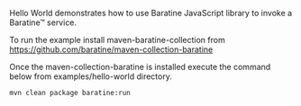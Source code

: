 Hello World demonstrates how to use Baratine JavaScript library to invoke a 
Baratine™ service.

To run the example install maven-baratine-collection from 
<https://github.com/baratine/maven-collection-baratine>

Once the maven-collection-baratine is installed execute the command below from 
examples/hello-world directory.



    mvn clean package baratine:run
    

